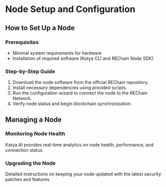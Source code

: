 
# Node Setup and Configuration

## How to Set Up a Node
### Prerequisites
- Minimal system requirements for hardware
- Installation of required software (Katya CLI and REChain Node SDK)

### Step-by-Step Guide
1. Download the node software from the official REChain repository.
2. Install necessary dependencies using provided scripts.
3. Run the configuration wizard to connect the node to the REChain Network.
4. Verify node status and begin blockchain synchronization.

## Managing a Node
### Monitoring Node Health
Katya AI provides real-time analytics on node health, performance, and connection status.

### Upgrading the Node
Detailed instructions on keeping your node updated with the latest security patches and features.
    